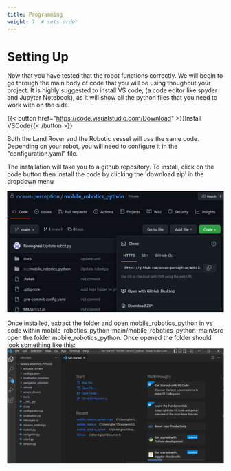```yaml
---
title: Programming
weight: 7  # sets order
---
```


# Setting Up 

Now that you have tested that the robot functions correctly. We will begin to go through the main body of code that you will be using thoughout your project. 
It is highly suggested to install VS code, (a code editor like spyder and Jupyter Notebook), as it will show all the python files that you need to work with on the side. 

{{< button href="https://code.visualstudio.com/Download" >}}Install VSCode{{< /button >}}

Both the Land Rover and the Robotic vessel will use the same code. Depending on your robot, you will need to configure it in the "configuration.yaml" file.

The installation will take you to a github repository. To install, click on the code button then install the code by clicking the 'download zip' in the dropdown menu 

![github_repo](static/github_repo.png)

Once installed, extract the folder and open mobile_robotics_python in vs code within mobile_robotics_python-main/mobile_robotics_python-main/src open the folder mobile_robotics_python. Once opened the folder should look something like this:
![initial_folder](static/initial_folder.png)